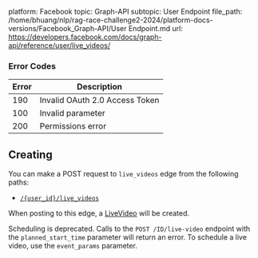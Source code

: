 platform: Facebook
topic: Graph-API
subtopic: User Endpoint
file_path: /home/bhuang/nlp/rag-race-challenge2-2024/platform-docs-versions/Facebook_Graph-API/User Endpoint.md
url: https://developers.facebook.com/docs/graph-api/reference/user/live_videos/

### Error Codes

| Error | Description |
| --- | --- |
| 190 | Invalid OAuth 2.0 Access Token |
| 100 | Invalid parameter |
| 200 | Permissions error |

## Creating

You can make a POST request to `live_videos` edge from the following paths:

* [`/{user_id}/live_videos`](https://developers.facebook.com/docs/graph-api/reference/user/live_videos/)

When posting to this edge, a [LiveVideo](https://developers.facebook.com/docs/graph-api/reference/live-video/) will be created.

Scheduling is deprecated. Calls to the `POST /ID/live-video` endpoint with the `planned_start_time` parameter will return an error. To schedule a live video, use the `event_params` parameter.